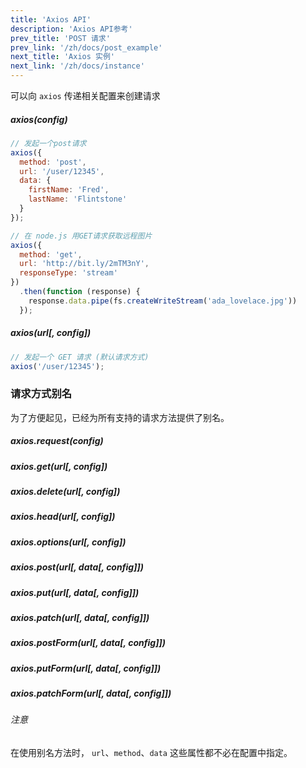 ```yaml
---
title: 'Axios API'
description: 'Axios API参考'
prev_title: 'POST 请求'
prev_link: '/zh/docs/post_example'
next_title: 'Axios 实例'
next_link: '/zh/docs/instance'
---
```


可以向 `axios` 传递相关配置来创建请求

##### axios(config)

```js
// 发起一个post请求
axios({
  method: 'post',
  url: '/user/12345',
  data: {
    firstName: 'Fred',
    lastName: 'Flintstone'
  }
});
```

```js
// 在 node.js 用GET请求获取远程图片
axios({
  method: 'get',
  url: 'http://bit.ly/2mTM3nY',
  responseType: 'stream'
})
  .then(function (response) {
    response.data.pipe(fs.createWriteStream('ada_lovelace.jpg'))
  });
```

##### axios(url[, config])

```js
// 发起一个 GET 请求 (默认请求方式)
axios('/user/12345');
```

### 请求方式别名

为了方便起见，已经为所有支持的请求方法提供了别名。

##### axios.request(config)
##### axios.get(url[, config])
##### axios.delete(url[, config])
##### axios.head(url[, config])
##### axios.options(url[, config])
##### axios.post(url[, data[, config]])
##### axios.put(url[, data[, config]])
##### axios.patch(url[, data[, config]])
##### axios.postForm(url[, data[, config]])
##### axios.putForm(url[, data[, config]])
##### axios.patchForm(url[, data[, config]])

###### 注意
在使用别名方法时， `url`、`method`、`data` 这些属性都不必在配置中指定。
